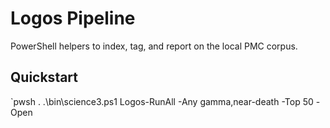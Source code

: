 # Logos Pipeline
PowerShell helpers to index, tag, and report on the local PMC corpus.
## Quickstart
`pwsh
. .\bin\science3.ps1
Logos-RunAll -Any gamma,near-death -Top 50 -Open
